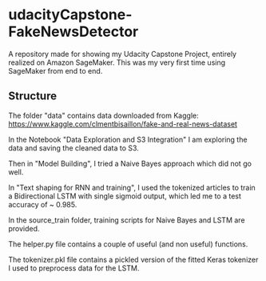 # udacityCapstone-FakeNewsDetector
A repository made for showing my Udacity Capstone Project, entirely realized on Amazon SageMaker. This was my very first time using SageMaker from end to end.
## Structure
The folder "data" contains data downloaded from Kaggle: https://www.kaggle.com/clmentbisaillon/fake-and-real-news-dataset

In the Notebook "Data Exploration and S3 Integration" I am exploring the data and saving the cleaned data to S3.

Then in "Model Building", I tried a Naive Bayes approach which did not go well.

In "Text shaping for RNN and training", I used the tokenized articles to train a Bidirectional LSTM with single sigmoid output, which led me to a test accuracy of ~ 0.985.

In the source_train folder, training scripts for Naive Bayes and LSTM are provided.

The helper.py file contains a couple of useful (and non useful) functions. 

The tokenizer.pkl file contains a pickled version of the fitted Keras tokenizer I used to preprocess data for the LSTM.



